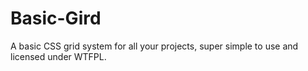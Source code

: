Basic-Gird
==========

A basic CSS grid system for all your projects, super simple to use and licensed under WTFPL.
